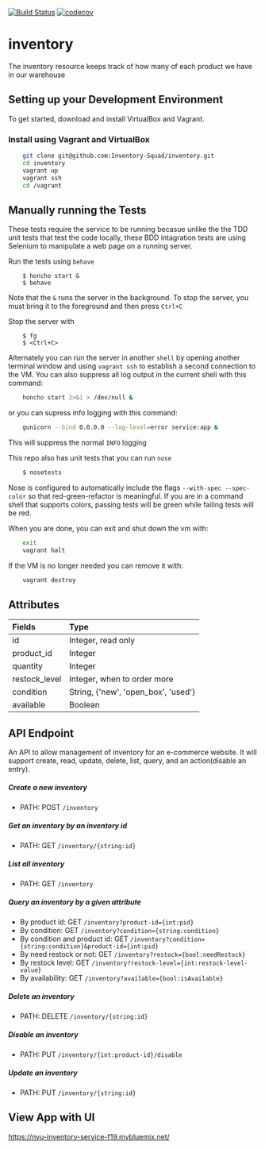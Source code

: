 [![Build Status](https://travis-ci.org/Inventory-Squad/inventory.svg?branch=master)](https://travis-ci.org/Inventory-Squad/inventory)
[![codecov](https://codecov.io/gh/Inventory-Squad/inventory/branch/master/graph/badge.svg)](https://codecov.io/gh/Inventory-Squad/inventory)
# inventory
The inventory resource keeps track of how many of each product we have in our warehouse

## Setting up your Development Environment
To get started, download and install VirtualBox and Vagrant.

### Install using Vagrant and VirtualBox
```bash
    git clone git@github.com:Inventory-Squad/inventory.git
    cd inventory
    vagrant up
    vagrant ssh
    cd /vagrant
```

## Manually running the Tests

These tests require the service to be running becasue unlike the the TDD unit tests that test the code locally, these BDD intagration tests are using Selenium to manipulate a web page on a running server.

Run the tests using `behave`
```shell
    $ honcho start &
    $ behave
```

Note that the `&` runs the server in the background. To stop the server, you must bring it to the foreground and then press `Ctrl+C`

Stop the server with
```shell
    $ fg
    $ <Ctrl+C>
```

Alternately you can run the server in another `shell` by opening another terminal window and using `vagrant ssh` to establish a second connection to the VM. You can also suppress all log output in the current shell with this command:

```bash
    honcho start 2>&1 > /dev/null &
```

or you can supress info logging with this command:

```bash
    gunicorn --bind 0.0.0.0 --log-level=error service:app &
```

This will suppress the normal `INFO` logging

This repo also has unit tests that you can run `nose`

```bash
    $ nosetests
```

Nose is configured to automatically include the flags `--with-spec --spec-color` so that red-green-refactor is meaningful. If you are in a command shell that supports colors, passing tests will be green while failing tests will be red.

When you are done, you can exit and shut down the vm with:

```bash
    exit
    vagrant halt
```

If the VM is no longer needed you can remove it with:

```bash
    vagrant destroy
```



## Attributes

| Fields        | Type                                 |
| :------------ | :----------------------------------- |
| id  | Integer, read only                   |
| product_id    | Integer                              |
| quantity      | Integer                              |
| restock_level | Integer, when to order more          |
| condition     | String,  {'new', 'open_box', 'used'} |
| available     | Boolean                              |



## API Endpoint

An API to allow management of inventory for an e-commerce website. It will support create, read, update, delete, list, query, and an action(disable an entry).

##### Create a new inventory

- PATH: POST `/inventory`

##### Get an inventory by an inventory id

- PATH: GET `/inventory/{string:id} `

##### List all inventory

- PATH: GET `/inventory`

##### Query an inventory by a given attribute

- By product id:  GET `/inventory?product-id={int:pid}`
- By condition:  GET `/inventory?condition={string:condition} `
- By condition and product id: GET `/inventory?condition={string:condition}&product-id={int:pid} `
- By need restock or not: GET `/inventory?restock={bool:needRestock} `
- By restock level: GET `/inventory?restock-level={int:restock-level-value} `
- By availability: GET `/inventory?available={bool:isAvailable}`

##### Delete an inventory

- PATH: DELETE `/inventory/{string:id} `

##### Disable an inventory

- PATH: PUT `/inventory/{int:product-id}/disable`

##### Update an inventory

- PATH: PUT `/inventory/{string:id}`

## View App with UI
https://nyu-inventory-service-f19.mybluemix.net/
